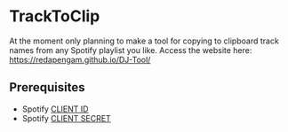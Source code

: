 # TrackToClip

At the moment only planning to make a tool for copying to clipboard track names from any Spotify playlist you like.
Access the website here: https://redapengam.github.io/DJ-Tool/

## Prerequisites

- Spotify [CLIENT ID](https://developer.spotify.com/dashboard/)
- Spotify [CLIENT SECRET](https://developer.spotify.com/dashboard/)
